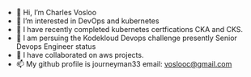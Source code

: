 - 👋 Hi, I’m Charles Vosloo
- 👀 I’m interested in DevOps and kubernetes
- 🌱 I have recently completed kubernetes certfications CKA and CKS.
- 🌱 I am persuing the Kodekloud Devops challenge presently Senior Devops Engineer status
- 💞️ I have collaborated on aws projects.
- 📫 My github profile is journeyman33 email: voslooc@gmail.com

<!---
journeyman33/journeyman33 is a ✨ special ✨ repository because its `README.md` (this file) appears on your GitHub profile.
You can click the Preview link to take a look at your changes.
--->
